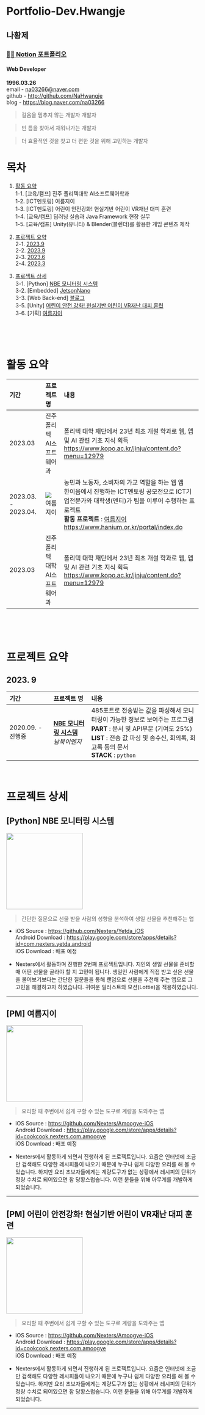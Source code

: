 # Portfolio-Dev.Hwangje

## 나황제  

### [👨‍💻 Notion 포트폴리오](http://)

#### Web Developer 

**1996.03.26**  
email - na03266@naver.com  
github - http://github.com/NaHwangje  
blog - https://blog.naver.com/na03266


> 걸음을 멈추지 않는 개발자 개발자

> 빈 틈을 찾아서 채워나가는 개발자

> 더 효율적인 것을 찾고 더 편한 것을 위해 고민하는 개발자


# **목차**
1. [활동 요약](#활동-요약)  
  1-1. [교육/캠프] 진주 폴리텍대학 AI소프트웨어학과  
  1-2. [ICT멘토링] 여름지이  
  1-3. [ICT멘토링] 어린이 안전강화! 현실기반 어린이 VR재난 대피 훈련  
  1-4. [교육/캠프] 딥러닝 실습과 Java Framework 현장 실무  
  1-5. [교육/캠프] Unity(유니티) & Blender(블렌더)를 활용한 게임 콘텐츠 제작  
  
3. [프로젝트 요약](#프로젝트-요약)  
  2-1. [2023.9](#2023.9)  
  2-2. [2023.9](#2023.9)  
  2-3. [2023.6](#2023.6)  
  2-4. [2023.3](#2023.3)  

4. [프로젝트 상세](#프로젝트-상세)  
  3-1. [Python] [NBE 모니터링 시스템](#Python-NBE-모니터링-시스템)  
  3-2. [Embedded] [JetsonNano](#ios-lifem)  
  3-3. [Web Back-end] [블로그](#ios-아무계)  
  3-5. [Unity] [어린이 안전 강화! 현실기반 어린이 VR재난 대피 훈련](#android-ios-차랑)  
  3-6. [기획] [여름지이](#기획-여름지이)  

  
<br><br><br>
# **활동 요약**
| 기간 | 프로젝트 명 | 내용     |
|:----|:---------|:--------|
| 2023.03   | 진주 폴리텍 AI소프트웨어과 | 폴리텍 대학 재단에서 23년 최초 개설 학과로 웹, 앱 및 AI 관련 기초 지식 획득 <br>https://www.kopo.ac.kr/jinju/content.do?menu=12979|
| 2023.03. - 2023.04. | <img src="./img/nexters_logo.png"> 여름지이 | 농민과 노동자, 소비자의 가교 역할을 하는 웹 앱 <br> 한이음에서 진행하는 ICT멘토링 공모전으로 ICT기업전문가와 대학생(멘티)가 팀을 이루어 수행하는 프로젝트   <br> **활동 프로젝트** : [여름지이](#ios-옛다) <br> https://www.hanium.or.kr/portal/index.do |
| 2023.03   | 진주폴리텍 대학 AI소프트웨어과 | 폴리텍 대학 재단에서 23년 최초 개설 학과로 웹, 앱 및 AI 관련 기초 지식 획득 <br>https://www.kopo.ac.kr/jinju/content.do?menu=12979|


<br><br><br>

# **프로젝트 요약**

## 2023. 9
| 기간 | 프로젝트 명 | 내용     |
|:----|:---------|:--------|
| 2020.09. - 진행중 | **[NBE 모니터링 시스템](#ios-옛다)**  <br> *남북이엔지* | 485포트로 전송받는 값을 파싱해서 모니터링이 가능한 정보로 보여주는 프로그램  <br> **PART** : 문서 및 API부분 (기여도 25%) <br> **LIST** : 전송 값 파싱 및 송수신, 회의록, 회고록 등의 문서  <br> **STACK** : `python`|



<br>

# **프로젝트 상세**
## [Python] NBE 모니터링 시스템
<img src="./img/옛다(1).png"  width="200">

> 간단한 질문으로 선물 받을 사람의 성향을 분석하여 생일 선물을 추천해주는 앱
- iOS Source : https://github.com/Nexters/Yetda_iOS  
Android Download : https://play.google.com/store/apps/details?id=com.nexters.yetda.android  
iOS Download : 배포 예정  

- Nexters에서 활동하며 진행한 2번째 프로젝트입니다. 지인의 생일 선물을 준비할 때 어떤 선물을 골라야 할 지 고민이 됩니다. 생일인 사람에게 직접 받고 싶은 선물을 물어보기보다는 간단한 질문들을 통해 랜덤으로 선물을 추천해 주는 앱으로 그 고민을 해결하고자 하였습니다. 귀여운 일러스트와 모션(Lottie)을 적용하였습니다.

---
## [PM] 여름지이
<img src="./img/아무계.png"  width="200">

> 요리할 때 주변에서 쉽게 구할 수 있는 도구로 계량을 도와주는 앱  
- iOS Source : https://github.com/Nexters/Amoogye-iOS  
Android Download : https://play.google.com/store/apps/details?id=cookcook.nexters.com.amoogye  
iOS Download : 배포 예정  

- Nexters에서 활동하게 되면서 진행하게 된 프로젝트입니다. 요즘은 인터넷에 조금만 검색해도 다양한 레시피들이 나오기 때문에 누구나 쉽게 다양한 요리를 해 볼 수 있습니다. 하지만 요리 초보자들에게는 계량도구가 없는 상황에서 레시피의 단위가 정량 수치로 되어있으면 참 당황스럽습니다. 이런 분들을 위해 아무계를 개발하게 되었습니다.

---

## [PM] 어린이 안전강화! 현실기반 어린이 VR재난 대피 훈련  
<img src="./img/아무계.png"  width="200">

> 요리할 때 주변에서 쉽게 구할 수 있는 도구로 계량을 도와주는 앱  
- iOS Source : https://github.com/Nexters/Amoogye-iOS  
Android Download : https://play.google.com/store/apps/details?id=cookcook.nexters.com.amoogye  
iOS Download : 배포 예정  

- Nexters에서 활동하게 되면서 진행하게 된 프로젝트입니다. 요즘은 인터넷에 조금만 검색해도 다양한 레시피들이 나오기 때문에 누구나 쉽게 다양한 요리를 해 볼 수 있습니다. 하지만 요리 초보자들에게는 계량도구가 없는 상황에서 레시피의 단위가 정량 수치로 되어있으면 참 당황스럽습니다. 이런 분들을 위해 아무계를 개발하게 되었습니다.

---
